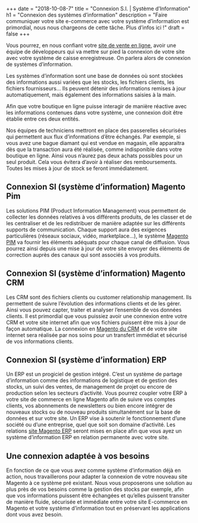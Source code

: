+++
date = "2018-10-08-7"
title = "Connexion S.I. | Système d’Information"
h1 = "Connexion des systèmes d’information"
description = "Faire communiquer votre site e-commerce avec votre système d’information est primordial, nous nous chargeons de cette tâche. Plus d’infos ici !"
draft = false
+++

Vous pourrez, en nous confiant votre [site de vente en ligne](/ecommerce/), avoir une équipe de développeurs qui va
mettre sur pied la connexion de votre site avec votre système de caisse enregistreuse. On parlera
alors de connexion de systèmes d’information.

Les systèmes d’information sont une base de données où sont stockées des informations aussi
variées que les stocks, les fichiers clients, les fichiers fournisseurs… Ils peuvent détenir des
informations remises à jour automatiquement, mais également des informations saisies à la main.

Afin que votre boutique en ligne puisse interagir de manière réactive avec les informations
contenues dans votre système, une connexion doit être établie entre ces deux entités.

Nos équipes de techniciens mettront en place des passerelles sécurisées qui permettent aux flux
d’informations d’être échangés. Par exemple, si vous avez une bague diamant qui est vendue en
magasin, elle apparaitra dès que la transaction aura été réalisée, comme indisponible dans votre
boutique en ligne. Ainsi vous n’aurez pas deux achats possibles pour un seul produit. Cela vous
évitera d’avoir à réaliser des remboursements. Toutes les mises à jour de stock se feront
immédiatement.

## Connexion SI (système d’information) Magento Pim

Les solutions PIM (Product Information Management) vous permettent de collecter les données
relatives à vos différents produits, de les classer et de les centraliser et de les redistribuer de manière
adaptée sur les différents supports de communication. Chaque support aura des exigences
particulières (réseaux sociaux, vidéo, marketplace…), le système [Magento PIM](/ecommerce/cms/magento/pim/) va fournir les
éléments adéquats pour chaque canal de diffusion. Vous pourrez ainsi depuis une mise à jour de
votre site envoyer des éléments de correction auprès des canaux qui sont associés à vos produits.

## Connexion SI (système d’information) Magento CRM

Les CRM sont des fichiers clients ou customer relationship management. Ils permettent de suivre
l’évolution des informations clients et de les gérer. Ainsi vous pouvez capter, traiter et analyser
l’ensemble de vos données clients. Il est primordial que vous puissiez avoir une connexion entre
votre CRM et votre site internet afin que vos fichiers puissent être mis à jour de façon automatique.
La connexion en [Magento du CRM](/ecommerce/cms/magento/crm/) et de votre site internet sera réalisée par nos soins pour un
transfert immédiat et sécurisé de vos informations clients.

## Connexion SI (système d’information) ERP

Un ERP est un progiciel de gestion intégré. C’est un système de partage d’information comme des
informations de logistique et de gestion des stocks, un suivi des ventes, de management de projet ou
encore de production selon les secteurs d’activité. Vous pourrez coupler votre ERP à votre site de
commerce en ligne Magento afin de suivre vos comptes clients, vos abonnements de newsletters ou
bien encore intégrer de nouveaux stocks ou de nouveau produits simultanément sur la base de
données et sur votre site. Un ERP vise à soutenir le fonctionnement d’une société ou d’une
entreprise, quel que soit son domaine d’activité. Les relations [site Magento ERP](/ecommerce/cms/magento/erp/) seront mises en
place afin que vous ayez un système d’information ERP en relation permanente avec votre site.

## Une connexion adaptée à vos besoins

En fonction de ce que vous avez comme système d’information déjà en action, nous travaillerons
pour adapter la connexion de votre nouveau site Magento à ce système pré existant. Nous vous
proposerons une solution au plus près de vos besoins comme la gestion des stocks par exemple, afin
que vos informations puissent être échangées et qu’elles puissent transiter de manière fluide,
sécurisée et immédiate entre votre site E-commerce en Magento et votre système d’information
tout en préservant les applications dont vous avez besoin.